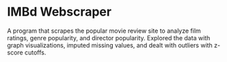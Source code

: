 # IMBd Webscraper

A program that scrapes the popular movie review site to analyze film ratings, genre popularity, and director popularity. Explored the data with graph visualizations, imputed missing values, and dealt with outliers with z-score cutoffs.
